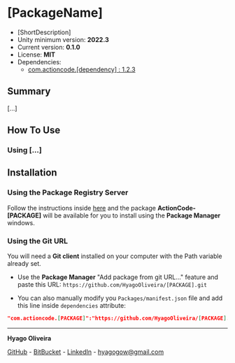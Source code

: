 # [PackageName]

* [ShortDescription]
* Unity minimum version: **2022.3**
* Current version: **0.1.0**
* License: **MIT**
* Dependencies:
	- [com.actioncode.[dependency] : 1.2.3](https://github.com/HyagoOliveira/[dependency]/tree/1.2.3/)

## Summary

[...]

## How To Use

### Using [...]

## Installation

### Using the Package Registry Server

Follow the instructions inside [here](https://cutt.ly/ukvj1c8) and the package **ActionCode-[PACKAGE]** 
will be available for you to install using the **Package Manager** windows.

### Using the Git URL

You will need a **Git client** installed on your computer with the Path variable already set. 

- Use the **Package Manager** "Add package from git URL..." feature and paste this URL: `https://github.com/HyagoOliveira/[PACKAGE].git`

- You can also manually modify you `Packages/manifest.json` file and add this line inside `dependencies` attribute: 

```json
"com.actioncode.[PACKAGE]":"https://github.com/HyagoOliveira/[PACKAGE].git"
```

---

**Hyago Oliveira**

[GitHub](https://github.com/HyagoOliveira) -
[BitBucket](https://bitbucket.org/HyagoGow/) -
[LinkedIn](https://www.linkedin.com/in/hyago-oliveira/) -
<hyagogow@gmail.com>